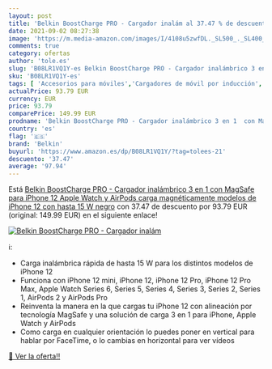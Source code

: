 ```yaml
---
layout: post
title: 'Belkin BoostCharge PRO - Cargador inalám al 37.47 % de descuento'
date: 2021-09-02 08:27:38
image: 'https://m.media-amazon.com/images/I/4108u5zwfDL._SL500_._SL400_.jpg'
comments: true
category: ofertas
author: 'tole.es'
slug: 'B08LR1VQ1Y-es Belkin BoostCharge PRO - Cargador inalámbrico 3 en 1 con...'
sku: 'B08LR1VQ1Y-es'
tags: [ 'Accesorios para móviles','Cargadores de móvil por inducción','Cargadores para móviles','Comunicación móvil y accesorios','Electrónica','apple','belkin','iphone', ]
actualPrice: 93.79 EUR
currency: EUR
price: 93.79
comparePrice: 149.99 EUR
prodname: 'Belkin BoostCharge PRO - Cargador inalámbrico 3 en 1  con MagSafe para iPhone 12  Apple Watch y AirPods  carga magnéticamente modelos de iPhone 12 con hasta 15 W  negro'
country: 'es'
flag: '🇪🇸'
brand: 'Belkin'
buyurl: 'https://www.amazon.es/dp/B08LR1VQ1Y/?tag=tolees-21'
descuento: '37.47'
average: '97.94'
---
```


Está [Belkin BoostCharge PRO - Cargador inalámbrico 3 en 1  con MagSafe para iPhone 12  Apple Watch y AirPods  carga magnéticamente modelos de iPhone 12 con hasta 15 W  negro](https://www.amazon.es/dp/B08LR1VQ1Y/?tag=tolees-21) con 37.47 de descuento por 93.79 EUR (original: 149.99 EUR) en el siguiente enlace!

[![Belkin BoostCharge PRO - Cargador inalám](https://m.media-amazon.com/images/I/4108u5zwfDL._SL500_._SL400_.jpg)](https://www.amazon.es/dp/B08LR1VQ1Y/?tag=tolees-21)

ℹ️:

- Carga inalámbrica rápida de hasta 15 W para los distintos modelos de iPhone 12
- Funciona con iPhone 12 mini, iPhone 12, iPhone 12 Pro, iPhone 12 Pro Max, Apple Watch Series 6, Series 5, Series 4, Series 3, Series 2, Series 1, AirPods 2 y AirPods Pro
- Reinventa la manera en la que cargas tu iPhone 12 con alineación por tecnología MagSafe y una solución de carga 3 en 1 para iPhone, Apple Watch y AirPods
- Como carga en cualquier orientación lo puedes poner en vertical para hablar por FaceTime, o lo cambias en horizontal para ver vídeos

[🛒 Ver la oferta!!](https://www.amazon.es/dp/B08LR1VQ1Y/?tag=tolees-21)
